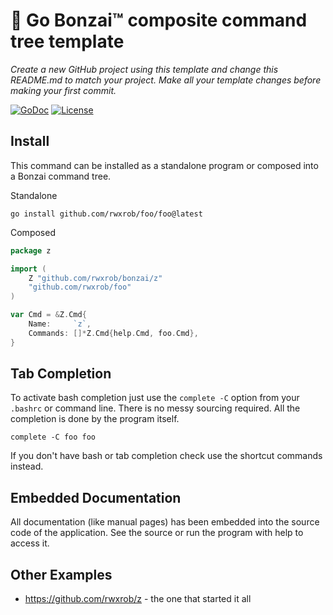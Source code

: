 # 🌳 Go Bonzai™ composite command tree template

*Create a new GitHub project using this template and change this
README.md to match your project. Make all your template changes before
making your first commit.*

[![GoDoc](https://godoc.org/github.com/rwxrob/foo?status.svg)](https://godoc.org/github.com/rwxrob/foo)
[![License](https://img.shields.io/badge/license-Apache2-brightgreen.svg)](LICENSE)

## Install

This command can be installed as a standalone program or composed into a
Bonzai command tree.

Standalone

```
go install github.com/rwxrob/foo/foo@latest
```

Composed

```go
package z

import (
	Z "github.com/rwxrob/bonzai/z"
	"github.com/rwxrob/foo"
)

var Cmd = &Z.Cmd{
	Name:     `z`,
	Commands: []*Z.Cmd{help.Cmd, foo.Cmd},
}
```

## Tab Completion

To activate bash completion just use the `complete -C` option from your
`.bashrc` or command line. There is no messy sourcing required. All the
completion is done by the program itself.

```
complete -C foo foo
```

If you don't have bash or tab completion check use the shortcut
commands instead.

## Embedded Documentation

All documentation (like manual pages) has been embedded into the source
code of the application. See the source or run the program with help to
access it.

## Other Examples

* <https://github.com/rwxrob/z> - the one that started it all
